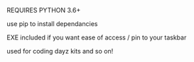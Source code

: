 REQUIRES PYTHON 3.6+

use pip to install dependancies

EXE included if you want ease of access / pin to your taskbar

used for coding dayz kits and so on!
